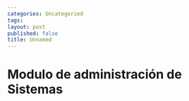 ```yaml
---
categories: Uncategoried
tags: 
layout: post
published: false
title: Unnamed
---
```

# Modulo de administración de Sistemas 